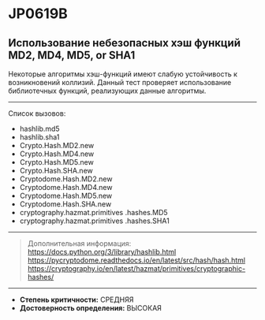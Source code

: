 # JP0619B
## Использование небезопасных хэш функций MD2, MD4, MD5, or SHA1
Некоторые алгоритмы хэш-функций имеют слабую устойчивость к возникновений коллизий.
Данный тест проверяет использование библиотечных функций, реализующих данные алгоритмы.

---
Список вызовов:

* hashlib.md5
* hashlib.sha1
* Crypto.Hash.MD2.new
* Crypto.Hash.MD4.new
* Crypto.Hash.MD5.new
* Crypto.Hash.SHA.new
* Cryptodome.Hash.MD2.new
* Cryptodome.Hash.MD4.new
* Cryptodome.Hash.MD5.new
* Cryptodome.Hash.SHA.new
* cryptography.hazmat.primitives .hashes.MD5
* cryptography.hazmat.primitives .hashes.SHA1

---
> Дополнительная информация:
> <https://docs.python.org/3/library/hashlib.html>
> <https://pycryptodome.readthedocs.io/en/latest/src/hash/hash.html>
> <https://cryptography.io/en/latest/hazmat/primitives/cryptographic-hashes/>
---
* __Степень критичности:__ СРЕДНЯЯ
* __Достоверность определения:__ ВЫСОКАЯ
